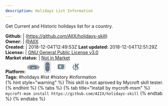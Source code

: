 ```yaml
---
description: Holidays List Information
---
```

Get Current and Historic holidays list for a country.

**Github:** | (https://github.com/AIIX/holidays-skill)  
**Owner:** | [@AIIX](https://github.com/AIIX)  
**Created:** | 2018-12-04T12:49:53Z  **Last updated:** 2018-12-04T12:51:29Z  
**License:** | [GNU General Public License v3.0](https://api.github.com/licenses/gpl-3.0)  
**Market status:** | [Not in Market](https://market.mycroft.ai/skill/)  
**Platform:**   ![](.gitbook/assets/mark-1-icon.png)  ![](.gitbook/assets/mark-2-icon.png)  ![](.gitbook/assets/picroft-icon.png)  ![](.gitbook/assets/kde.png)   
**Tags:** \#holidays \#list \#history \#information   
{% hint style="warning" %}
This skill is not aproved by Mycroft skill tester.
{% endhint %}
  {% tabs %}
{% tab title="Install by mycroft-msm" %}
``` mycroft-msm install https://github.com/AIIX/holidays-skill```
{% endtab %}
  {% endtabs %}
  